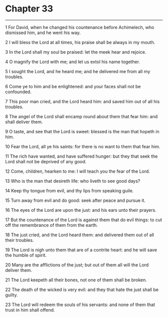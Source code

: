 # Chapter 33

***

1 For David, when he changed his countenance before Achimelech, who dismissed him, and he went his way.

2 I will bless the Lord at all times, his praise shall be always in my mouth.

3 In the Lord shall my soul be praised: let the meek hear and rejoice.

4 O magnify the Lord with me; and let us extol his name together.

5 I sought the Lord, and he heard me; and he delivered me from all my troubles.

6 Come ye to him and be enlightened: and your faces shall not be confounded.

7 This poor man cried, and the Lord heard him: and saved him out of all his troubles.

8 The angel of the Lord shall encamp round about them that fear him: and shall deliver them.

9 O taste, and see that the Lord is sweet: blessed is the man that hopeth in him.

10 Fear the Lord, all ye his saints: for there is no want to them that fear him.

11 The rich have wanted, and have suffered hunger: but they that seek the Lord shall not be deprived of any good.

12 Come, children, hearken to me: I will teach you the fear of the Lord.

13 Who is the man that desireth life: who liveth to see good days?

14 Keep thy tongue from evil, and thy lips from speaking guile.

15 Turn away from evil and do good: seek after peace and pursue it.

16 The eyes of the Lord are upon the just: and his ears unto their prayers.

17 But the countenance of the Lord is against them that do evil things: to cut off the remembrance of them from the earth.

18 The just cried, and the Lord heard them: and delivered them out of all their troubles.

19 The Lord is nigh unto them that are of a contrite heart: and he will save the humble of spirit.

20 Many are the afflictions of the just; but out of them all will the Lord deliver them.

21 The Lord keepeth all their bones, not one of them shall be broken.

22 The death of the wicked is very evil: and they that hate the just shall be guilty.

23 The Lord will redeem the souls of his servants: and none of them that trust in him shall offend.

